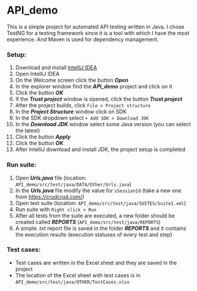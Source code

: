 # API_demo
This is a simple project for automated API testing written in Java.
I chose TestNG for a testing framework since it is a tool with which I have the most experience. 
And Maven is used for dependency management. 

### Setup:
1. Download and install [IntelliJ IDEA](https://www.jetbrains.com/idea/download/#section=windows "IntelliJ IDEA")
2. Open IntelliJ IDEA
3. On the Welcome screen click the button **_Open_**
4. In the explorer window find the **_API_demo_** project and click on it 
5. Click the button **_OK_**
6. If the **_Trust project_** window is opened, click the button **_Trust project_**
7. After the project builds, click `File > Project structure`
8. In the **_Project Structure_** window click on SDK 
9. In the SDK dropdown select `+ Add SDK > Download JDK`
10. In the **_Download JDK_** window select some Java version (you can select the latest)
11. Click the button **_Apply_**
12. Click the button **_OK_**
13. After IntelliJ download and install JDK, the project setup is completed

### Run suite:
1. Open **_Urls.java_** file (location: `API_demo/src/test/java/DATA/Other/Urls.java`)
2. In the **_Urls.java_** file modify the value for `sSessionId` (take a new one from https://crudcrud.com/)
3. Open test suite (location: `API_demo/src/test/java/SUITES/Suite1.xml`)
4. Run suite with `Right click > Run`
5. After all tests from the suite are executed, a new folder should be created called **_REPORTS_** (`API_demo/src/test/java/REPORTS`)
6. A simple .txt report file is saved in the folder **_REPORTS_** and it contains the execution results (execution statuses of every test and step)

### Test cases:
* Test cases are written in the Excel sheet and they are saved in the project 
* The location of the Excel sheet with test cases is in `API_demo/src/test/java/OTHER/TestCases.xlsx`
